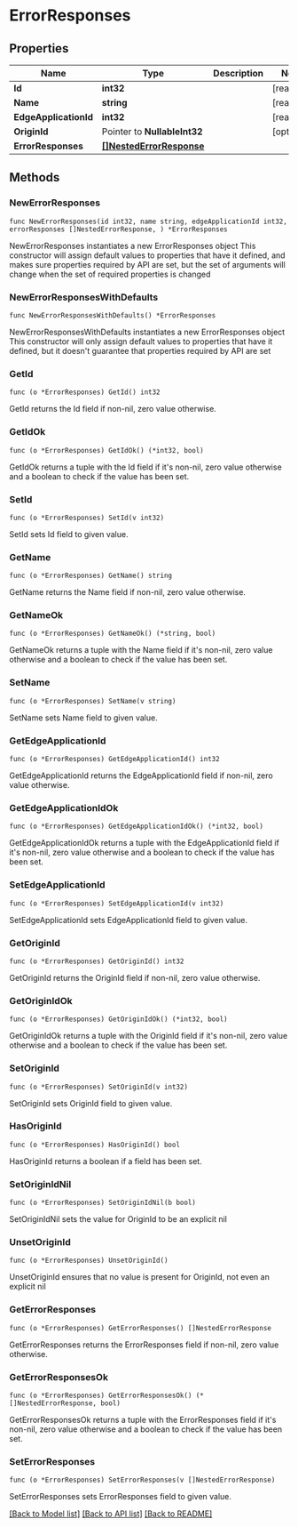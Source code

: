 # ErrorResponses

## Properties

Name | Type | Description | Notes
------------ | ------------- | ------------- | -------------
**Id** | **int32** |  | [readonly] 
**Name** | **string** |  | [readonly] 
**EdgeApplicationId** | **int32** |  | [readonly] 
**OriginId** | Pointer to **NullableInt32** |  | [optional] 
**ErrorResponses** | [**[]NestedErrorResponse**](NestedErrorResponse.md) |  | 

## Methods

### NewErrorResponses

`func NewErrorResponses(id int32, name string, edgeApplicationId int32, errorResponses []NestedErrorResponse, ) *ErrorResponses`

NewErrorResponses instantiates a new ErrorResponses object
This constructor will assign default values to properties that have it defined,
and makes sure properties required by API are set, but the set of arguments
will change when the set of required properties is changed

### NewErrorResponsesWithDefaults

`func NewErrorResponsesWithDefaults() *ErrorResponses`

NewErrorResponsesWithDefaults instantiates a new ErrorResponses object
This constructor will only assign default values to properties that have it defined,
but it doesn't guarantee that properties required by API are set

### GetId

`func (o *ErrorResponses) GetId() int32`

GetId returns the Id field if non-nil, zero value otherwise.

### GetIdOk

`func (o *ErrorResponses) GetIdOk() (*int32, bool)`

GetIdOk returns a tuple with the Id field if it's non-nil, zero value otherwise
and a boolean to check if the value has been set.

### SetId

`func (o *ErrorResponses) SetId(v int32)`

SetId sets Id field to given value.


### GetName

`func (o *ErrorResponses) GetName() string`

GetName returns the Name field if non-nil, zero value otherwise.

### GetNameOk

`func (o *ErrorResponses) GetNameOk() (*string, bool)`

GetNameOk returns a tuple with the Name field if it's non-nil, zero value otherwise
and a boolean to check if the value has been set.

### SetName

`func (o *ErrorResponses) SetName(v string)`

SetName sets Name field to given value.


### GetEdgeApplicationId

`func (o *ErrorResponses) GetEdgeApplicationId() int32`

GetEdgeApplicationId returns the EdgeApplicationId field if non-nil, zero value otherwise.

### GetEdgeApplicationIdOk

`func (o *ErrorResponses) GetEdgeApplicationIdOk() (*int32, bool)`

GetEdgeApplicationIdOk returns a tuple with the EdgeApplicationId field if it's non-nil, zero value otherwise
and a boolean to check if the value has been set.

### SetEdgeApplicationId

`func (o *ErrorResponses) SetEdgeApplicationId(v int32)`

SetEdgeApplicationId sets EdgeApplicationId field to given value.


### GetOriginId

`func (o *ErrorResponses) GetOriginId() int32`

GetOriginId returns the OriginId field if non-nil, zero value otherwise.

### GetOriginIdOk

`func (o *ErrorResponses) GetOriginIdOk() (*int32, bool)`

GetOriginIdOk returns a tuple with the OriginId field if it's non-nil, zero value otherwise
and a boolean to check if the value has been set.

### SetOriginId

`func (o *ErrorResponses) SetOriginId(v int32)`

SetOriginId sets OriginId field to given value.

### HasOriginId

`func (o *ErrorResponses) HasOriginId() bool`

HasOriginId returns a boolean if a field has been set.

### SetOriginIdNil

`func (o *ErrorResponses) SetOriginIdNil(b bool)`

 SetOriginIdNil sets the value for OriginId to be an explicit nil

### UnsetOriginId
`func (o *ErrorResponses) UnsetOriginId()`

UnsetOriginId ensures that no value is present for OriginId, not even an explicit nil
### GetErrorResponses

`func (o *ErrorResponses) GetErrorResponses() []NestedErrorResponse`

GetErrorResponses returns the ErrorResponses field if non-nil, zero value otherwise.

### GetErrorResponsesOk

`func (o *ErrorResponses) GetErrorResponsesOk() (*[]NestedErrorResponse, bool)`

GetErrorResponsesOk returns a tuple with the ErrorResponses field if it's non-nil, zero value otherwise
and a boolean to check if the value has been set.

### SetErrorResponses

`func (o *ErrorResponses) SetErrorResponses(v []NestedErrorResponse)`

SetErrorResponses sets ErrorResponses field to given value.



[[Back to Model list]](../README.md#documentation-for-models) [[Back to API list]](../README.md#documentation-for-api-endpoints) [[Back to README]](../README.md)


